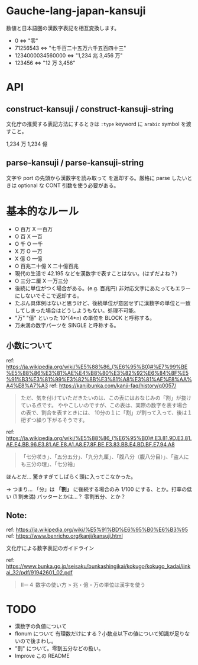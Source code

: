 # Gauche-lang-japan-kansuji

数値と日本語圏の漢数字表記を相互変換します。

- 0 <=> "零"
- 71256543 <=> "七千百二十五万六千五百四十三"
- 1234000034560000 <=> "1,234 兆 3,456 万"
- 123456 <=> "12 万 3,456"

# API

## construct-kansuji / construct-kansuji-string

文化庁の推奨する表記方法にするときは `:type` keyword に `arabic` symbol を渡すこと。

1,234 万
1,234 億

## parse-kansuji / parse-kansuji-string

文字や port の先頭から漢数字を読み取って <number> を返却する。厳格に parse したいときは optional な CONT 引数を使う必要がある。

# 基本的なルール

- O 百万 X 一百万
- O 百   X 一百
- O 千 O 一千
- X 万 O 一万
- X 億 O 一億
- O 百兆二十億 X 二十億百兆
- 現代の生活で 42.195 などを漢数字で表すことはない。(はずだよね？)
- O 三分二厘 X 一万三分
- 後続に単位がつく場合がある。(e.g. 百兆円) 非対応文字にあたってもエラーにしないでそこで返却する。
- たぶん具体例はないと思うけど、後続単位が意図せずに漢数字の単位と一致してしまった場合はどうしようもない。処理不可能。
- "万" "億" といった 10^(4*n) の単位を BLOCK と呼称する。
- 万未満の数字パーツを SINGLE と呼称する。

## 小数について

ref: https://ja.wikipedia.org/wiki/%E5%88%86_(%E6%95%B0)#%E7%99%BE%E5%88%86%E3%81%AE%E4%B8%80%E3%82%92%E6%84%8F%E5%91%B3%E3%81%99%E3%82%8B%E3%81%A8%E3%81%AE%E8%AA%A4%E8%A7%A3
ref: https://kanjibunka.com/kanji-faq/history/q0057/

> ただ、気を付けていただきたいのは、この表にはおなじみの「割」が抜けている点です。
> ややこしいのですが、この表は、実際の数字を表す場合の表で、割合を表すときには、
> 10分の１に「割」が割って入って、後は１桁ずつ繰り下がるそうです。

ref: https://ja.wikipedia.org/wiki/%E5%88%86_(%E6%95%B0)#.E3.81.9D.E3.81.AE.E4.BB.96.E3.81.AE.E8.A1.A8.E7.8F.BE.E3.83.BB.E4.BD.BF.E7.94.A8

> 「七分咲き」、「五分五分」、「九分九厘」、「腹八分（腹八分目）」、「盗人にも三分の理」、「七分袖」

ほんとだ… 驚きすぎてしばらく頭に入ってこなかった。

-> つまり… 「分」は **「割」** に後続する場合のみ 1/100 にする、とか。打率の低い (1 割未満) バッターとかは…？ 零割五分、とか？

## Note:

ref: https://ja.wikipedia.org/wiki/%E5%91%BD%E6%95%B0%E6%B3%95
ref: https://www.benricho.org/kanji/kansuji.html

文化庁による数字表記のガイドライン

ref: https://www.bunka.go.jp/seisaku/bunkashingikai/kokugo/kokugo_kadai/iinkai_32/pdf/91942601_02.pdf

> Ⅱ－４ 数字の使い方 > 兆・億・万の単位は漢字を使う

# TODO

- 漢数字の負値について
- flonum について 有理数だけにする？小数点以下の値について知識が足りないので後まわし。
- "割" について。零割五分などの扱い。
- Improve この README


